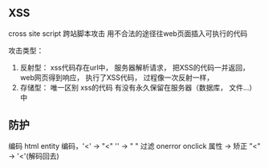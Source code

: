 ## XSS
cross site script 跨站脚本攻击
用不合法的途径往web页面插入可执行的代码

攻击类型：
  1. 反射型：
    xss代码存在url中， 服务器解析请求， 把XSS的代码一并返回， web网页得到响应， 执行了XSS代码，
    过程像一次反射一样，
  2. 存储型：
    唯一区别 xss的代码 有没有永久保留在服务器（数据库， 文件...）中
    
## 防护
编码  html entity 编码，'<' -> "&lt;" '' -> "&nbsp;"
过滤  onerror onclick 属性 <script>alert(1)</script> ->  <script></script>
矫正  "&lt;" -> '<'(解码回去)